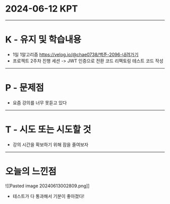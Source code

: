 # 2024-06-12 KPT
---
# K - 유지 및 학습내용

- 1일 1알고리즘 https://velog.io/@chae0738/백준-2096-내려가기
- 프로젝트 2주차 진행
	  세션 -> JWT 인증으로 전환 
	  코드 리팩토링 
	  테스트 코드 작성


---
# P - 문제점
- 요즘 강의를 너무 못듣고 있다

---
# T - 시도 또는 시도할 것
- 강의 시간을 확보하기 위해 잠을 줄여보자

---
# 오늘의 느낀점
![[Pasted image 20240613002809.png]]
- 테스트가 다 통과해서 기분이 좋아졌다!